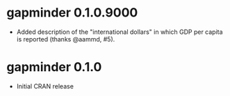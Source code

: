 # gapminder 0.1.0.9000

  * Added description of the "international dollars" in which GDP per capita is reported (thanks @aammd, #5).

# gapminder 0.1.0

  * Initial CRAN release

